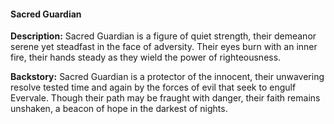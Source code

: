 #### Sacred Guardian

**Description:** Sacred Guardian is a figure of quiet strength, their demeanor serene yet steadfast in the face of adversity. Their eyes burn with an inner fire, their hands steady as they wield the power of righteousness.

**Backstory:** Sacred Guardian is a protector of the innocent, their unwavering resolve tested time and again by the forces of evil that seek to engulf Evervale. Though their path may be fraught with danger, their faith remains unshaken, a beacon of hope in the darkest of nights.
